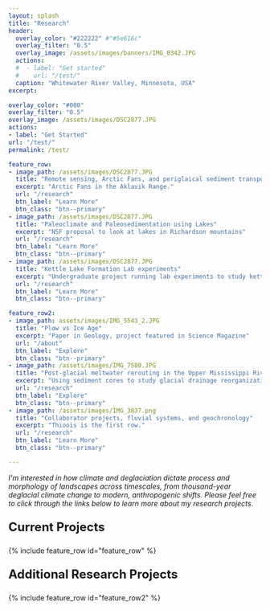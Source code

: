 ```yaml
---
layout: splash
title: "Research"
header:
  overlay_color: "#222222" #"#5e616c"
  overlay_filter: "0.5"
  overlay_image: /assets/images/banners/IMG_0342.JPG
  actions:
  #  - label: "Get started"
  #    url: "/test/"
  caption: "Whitewater River Valley, Minnesota, USA"
excerpt:

overlay_color: "#000"
overlay_filter: "0.5"
overlay_image: /assets/images/DSC2877.JPG
actions:
- label: "Get Started"
url: "/test/"
permalink: /test/

feature_row:
- image_path: /assets/images/DSC2877.JPG
  title: "Remote sensing, Arctic Fans, and periglaical sediment transport"
  excerpt: "Arctic Fans in the Aklavik Range."
  url: "/research"
  btn_label: "Learn More"
  btn_class: "btn--primary"
- image_path: /assets/images/DSC2877.JPG
  title: "Paleoclimate and Paleosedimentation using Lakes"
  excerpt: "NSF proposal to look at lakes in Richardson mountains"
  url: "/research"
  btn_label: "Learn More"
  btn_class: "btn--primary"
- image_path: /assets/images/DSC2877.JPG
  title: "Kettle Lake Formation Lab experiments"
  excerpt: "Undergraduate project running lab experiments to study kettle lakes."
  url: "/research"
  btn_label: "Learn More"
  btn_class: "btn--primary"

feature_row2:
- image_path: assets/images/IMG_5543_2.JPG
  title: "Plow vs Ice Age"
  excerpt: "Paper in Geology, project featured in Science Magazine"
  url: "/about"
  btn_label: "Explore"
  btn_class: "btn--primary"
- image_path: /assets/images/IMG_7580.JPG
  title: "Post-glacial meltwater rerouting in the Upper Mississippi River"
  excerpt: "Using sediment cores to study glacial drainage reorganization during ice retreat."
  url: "/research"
  btn_label: "Explore"
  btn_class: "btn--primary"
- image_path: /assets/images/IMG_3837.png
  title: "Collaborator projects, fluvial systems, and geochronology"
  excerpt: "Thioois is the first row."
  url: "/research"
  btn_label: "Learn More"
  btn_class: "btn--primary"

---
```

<i>I'm interested in how climate and deglaciation dictate process and morphology of landscapes across timescales, from thousand-year deglacial climate change to modern, anthropogenic shifts. Please feel free to click through the links below to learn more about my research projects.</i>

<p style="font-size: 1.5rem; font-weight: bold">Current Projects</p>
{% include feature_row id="feature_row" %}

<!-- Other content -->



<p style="font-size: 1.5rem; font-weight: bold">Additional Research Projects</p>

{% include feature_row id="feature_row2" %}
